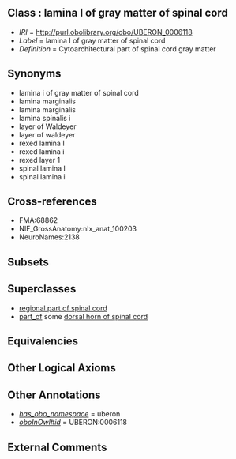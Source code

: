 
## Class : lamina I of gray matter of spinal cord

 * *IRI* = http://purl.obolibrary.org/obo/UBERON_0006118
 * *Label* = lamina I of gray matter of spinal cord
 * *Definition* = Cytoarchitectural part of spinal cord gray matter

## Synonyms

 * lamina i of gray matter of spinal cord
 * lamina marginalis
 * lamina marginalis
 * lamina spinalis i
 * layer of Waldeyer
 * layer of waldeyer
 * rexed lamina I
 * rexed lamina i
 * rexed layer 1
 * spinal lamina I
 * spinal lamina i

## Cross-references

 * FMA:68862
 * NIF_GrossAnatomy:nlx_anat_100203
 * NeuroNames:2138

## Subsets


## Superclasses

 * [regional part of spinal cord](../../UBERON/48/UBERON_0001948.md)
 * [part_of](../../BFO/50/BFO_0000050.md) some [dorsal horn of spinal cord](../../UBERON/56/UBERON_0002256.md)

## Equivalencies


## Other Logical Axioms


## Other Annotations

 * *[has_obo_namespace](../../ce/oboInOwl#hasOBONamespace.md)* = uberon
 * *[oboInOwl#id](../../id/oboInOwl#id.md)* = UBERON:0006118

## External Comments

